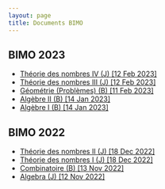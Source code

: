 ```yaml
---
layout: page
title: Documents BIMO
---
```


## BIMO 2023

- <a href="https://raw.githubusercontent.com/Tristanchaang/tristanchaang.github.io/main/pages/handouts/BIMO2023/Number-Theory-IV(J)-12022023.pdf" download>Théorie des nombres IV (J) [12 Feb 2023]</a>
- <a href="https://raw.githubusercontent.com/Tristanchaang/tristanchaang.github.io/main/pages/handouts/BIMO2023/Number-Theory-III(J)-12022023.pdf" download>Théorie des nombres III (J) [12 Feb 2023]</a>
- <a href="https://raw.githubusercontent.com/Tristanchaang/tristanchaang.github.io/main/pages/handouts/BIMO2023/Geometry(J-PSS)-11022023.pdf" download>Géométrie (Problèmes) (B) [11 Feb 2023]</a>
- <a href="https://raw.githubusercontent.com/Tristanchaang/tristanchaang.github.io/main/pages/handouts/BIMO2023/Algebra(B)-140120233.pdf" download>Algèbre II (B) [14 Jan 2023]</a>
- <a href="https://raw.githubusercontent.com/Tristanchaang/tristanchaang.github.io/main/pages/handouts/BIMO2023/Algebra(B)-140120232.pdf" download>Algèbre I (B) [14 Jan 2023]</a>

## BIMO 2022

- <a href="https://raw.githubusercontent.com/Tristanchaang/tristanchaang.github.io/main/pages/handouts/BIMO2023/Number-Theory(J)-181220222.pdf" download>Théorie des nombres II (J) [18 Dec 2022]</a>
- <a href="https://raw.githubusercontent.com/Tristanchaang/tristanchaang.github.io/main/pages/handouts/BIMO2023/Number-Theory(J)-181220221.pdf" download>Théorie des nombres I (J) [18 Dec 2022]</a>
- <a href="https://raw.githubusercontent.com/Tristanchaang/tristanchaang.github.io/main/pages/handouts/BIMO2023/Combinatorics(B)-13112022.pdf" download>Combinatoire (B) [13 Nov 2022]</a>
- <a href="https://raw.githubusercontent.com/Tristanchaang/tristanchaang.github.io/main/pages/handouts/BIMO2023/Algebra(J)-12112022.pdf" download>Algebra (J) [12 Nov 2022]</a>
